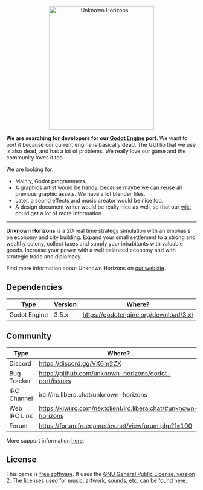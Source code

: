 <p align="center"><a href="http://unknown-horizons.org/"><img src="http://unknown-horizons.org/static/logo.svg" alt="Unknown Horizons" width="278" height="326"></a></p>

**We are searching for developers for our [Godot Engine](https://godotengine.org/) port**.
We want to port it because our current engine is basically dead.
The GUI lib that we use is also dead, and has a lot of problems.
We really love our game and the community loves it too.

We are looking for:

- Mainly, Godot programmers.
- A graphics artist would be handy, because maybe we can reuse
all previous graphic assets. We have a lot blender files.
- Later, a sound effects and music creator would be nice too.
- A design document writer would be really nice as well, so that
our [wiki](https://github.com/unknown-horizons/godot-port/wiki)
could get a lot of more information.

---

**Unknown Horizons** is a 2D real time strategy simulation with
an emphasis on economy and city building. Expand your small
settlement to a strong and wealthy colony, collect taxes and
supply your inhabitants with valuable goods. Increase your
power with a well balanced economy and with strategic trade
and diplomacy.

Find more information about Unknown Horizons on [our website](http://unknown-horizons.org/).

## Dependencies

Type         | Version | Where?
-------------|---------|-------------------------------------------------------------
Godot Engine | 3.5.x   | https://godotengine.org/download/3.x/

## Community

Type         | Where?
-------------|-----------------------------------------------------------------------
Discord      | https://discord.gg/VX6m2ZX
Bug Tracker  | https://github.com/unknown-horizons/godot-port/issues
IRC Channel  | irc://irc.libera.chat/unknown-horizons
Web IRC Link | https://kiwiirc.com/nextclient/irc.libera.chat/#unknown-horizons
Forum        | https://forum.freegamedev.net/viewforum.php?f=100

More support information [here](https://github.com/unknown-horizons/godot-port/wiki/Support-Information).

## License
This game is [free software](https://www.gnu.org/philosophy/free-sw.html).
It uses the [GNU General Public License, version 2](https://github.com/unknown-horizons/godot-port/blob/master/LICENSE.md).
The licenses used for music, artwork, sounds, etc. can be found
[here](https://github.com/unknown-horizons/unknown-horizons/tree/master/doc).
